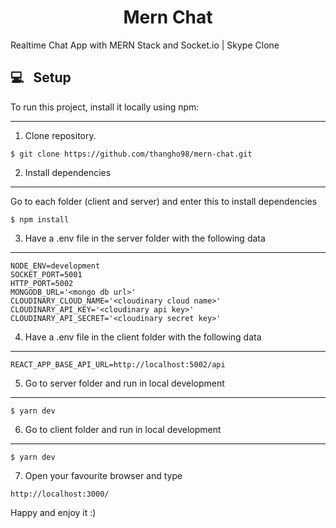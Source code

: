 <h1 align="center"> Mern Chat  </h1>
Realtime Chat App with MERN Stack and Socket.io | Skype Clone

## 💻 &nbsp; Setup

To run this project, install it locally using npm:

***
1. Clone repository.
  ```
  $ git clone https://github.com/thangho98/mern-chat.git
  ```
2. Install dependencies
-----
Go to each folder (client and server) and enter this to install dependencies
  ```
  $ npm install
  ```
3. Have a .env file in the server folder with the following data
-----
```
NODE_ENV=development
SOCKET_PORT=5001
HTTP_PORT=5002
MONGODB_URL='<mongo db url>'
CLOUDINARY_CLOUD_NAME='<cloudinary cloud name>'
CLOUDINARY_API_KEY='<cloudinary api key>'
CLOUDINARY_API_SECRET='<cloudinary secret key>'
```
4. Have a .env file in the client folder with the following data
-----
```
REACT_APP_BASE_API_URL=http://localhost:5002/api
```
5. Go to server folder and run in local development
-----
```
$ yarn dev
```
    
6. Go to client folder and run in local development
-----
```
$ yarn dev
```
7. Open your favourite browser and type
```
http://localhost:3000/
```
Happy and enjoy it :)

